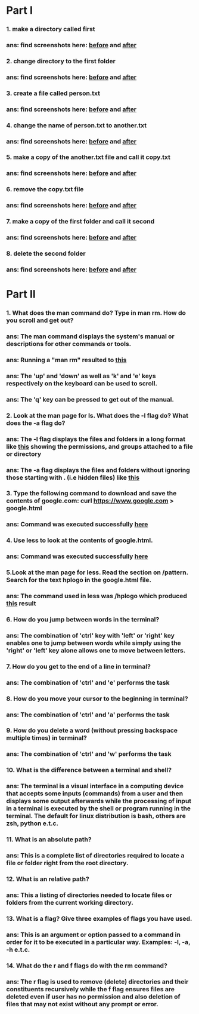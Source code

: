 # Part I
### 1. make a directory called first
### ans: find screenshots here: [before](/terminal-and-unix/terminal-basics-screenshots/terminal-basics-solution1-before.png) and [after](/terminal-and-unix/terminal-basics-screenshots/terminal-basics-solution1-after.png)

### 2. change directory to the first folder
### ans: find screenshots here: [before](/terminal-and-unix/terminal-basics-screenshots/terminal-basics-solution2-before.png) and [after](/terminal-and-unix/terminal-basics-screenshots/terminal-basics-solution2-after.png)

### 3. create a file called person.txt
### ans: find screenshots here: [before](/terminal-and-unix/terminal-basics-screenshots/terminal-basics-solution3-before.png) and [after](/terminal-and-unix/terminal-basics-screenshots/terminal-basics-solution3-after.png)

### 4. change the name of person.txt to another.txt
### ans: find screenshots here: [before](/terminal-and-unix/terminal-basics-screenshots/terminal-basics-solution4-before.png) and [after](/terminal-and-unix/terminal-basics-screenshots/terminal-basics-solution4-after.png)

### 5. make a copy of the another.txt file and call it copy.txt
### ans: find screenshots here: [before](/terminal-and-unix/terminal-basics-screenshots/terminal-basics-solution5-before.png) and [after](/terminal-and-unix/terminal-basics-screenshots/terminal-basics-solution5-after.png)

### 6. remove the copy.txt file
### ans: find screenshots here: [before](/terminal-and-unix/terminal-basics-screenshots/terminal-basics-solution6-before.png) and [after](/terminal-and-unix/terminal-basics-screenshots/terminal-basics-solution6-after.png)

### 7. make a copy of the first folder and call it second
### ans: find screenshots here: [before](/terminal-and-unix/terminal-basics-screenshots/terminal-basics-solution7-before.png) and [after](/terminal-and-unix/terminal-basics-screenshots/terminal-basics-solution7-after.png)

### 8. delete the second folder
### ans: find screenshots here: [before](/terminal-and-unix/terminal-basics-screenshots/terminal-basics-solution8-before.png) and [after](/terminal-and-unix/terminal-basics-screenshots/terminal-basics-solution8-after.png)

# Part II
### 1. What does the man command do? Type in man rm. How do you scroll and get out?
### ans: The man command displays the system's manual or descriptions for other commands or tools.
### ans: Running a "man rm" resulted to [this](/terminal-and-unix/terminal-basics-screenshots/terminal-basics-solution1-part2.png)
### ans: The 'up' and 'down' as well as 'k' and 'e' keys respectively on the keyboard can be used to scroll.
### ans: The 'q' key can be pressed to get out of the manual.

### 2. Look at the man page for ls. What does the -l flag do? What does the -a flag do?
### ans: The -l flag displays the files and folders in a long format like [this](/terminal-and-unix/terminal-basics-screenshots/terminal-basics-solution2-part2.png) showing the permissions, and groups attached to a file or directory
### ans: The -a flag displays the files and folders without ignoring those starting with . (i.e hidden files) like [this](/terminal-and-unix/terminal-basics-screenshots/terminal-basics-solution2-part2.png)

### 3. Type the following command to download and save the contents of google.com: curl https://www.google.com > google.html
### ans: Command was executed successfully [here](/terminal-and-unix/terminal-basics-screenshots/terminal-basics-solution3-part2.png)

### 4. Use less to look at the contents of google.html.
### ans: Command was executed successfully [here](/terminal-and-unix/terminal-basics-screenshots/terminal-basics-solution4-part2.png)

### 5.Look at the man page for less. Read the section on /pattern. Search for the text hplogo in the google.html file.
### ans: The command used in less was /hplogo which produced [this](/terminal-and-unix/terminal-basics-screenshots/terminal-basics-solution5-part2.png) result

### 6. How do you jump between words in the terminal?
### ans: The combination of 'ctrl' key with 'left' or 'right' key enables one to jump between words while simply using the 'right' or 'left' key alone allows one to move between letters.

### 7. How do you get to the end of a line in terminal?
### ans: The combination of 'ctrl' and 'e' performs the task

### 8. How do you move your cursor to the beginning in terminal?
### ans: The combination of 'ctrl' and 'a' performs the task

### 9. How do you delete a word (without pressing backspace multiple times) in terminal?
### ans: The combination of 'ctrl' and 'w' performs the task

### 10. What is the difference between a terminal and shell?
### ans: The terminal is a visual interface in a computing device that accepts some inputs (commands) from a user and then displays some output afterwards while the processing of input in a terminal is executed by the shell or program running in the terminal. The default for linux distribution is bash, others are zsh, python e.t.c.

### 11. What is an absolute path?
### ans: This is a complete list of directories required to locate a file or folder right from the root directory.

### 12. What is an relative path?
### ans: This a listing of directories needed to locate files or folders from the current working directory.

### 13. What is a flag? Give three examples of flags you have used.
### ans: This is an argument or option passed to a command in order for it to be executed in a particular way. Examples: -l, -a, -h e.t.c.

### 14. What do the r and f flags do with the rm command?
### ans: The r flag is used to remove (delete) directories and their constituents recursively while the f flag ensures files are deleted even if user has no permission and also deletion of files that may not exist without any prompt or error.